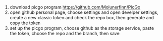 1. download picgo program https://github.com/Molunerfinn/PicGo
2. open github personal page, choose settings and open develper settings, create a new classic token and check the repo box, then generate and copy the token
3. set up the picgo program, choose github as the storage service, paste the token, choose the repo and the branch, then save